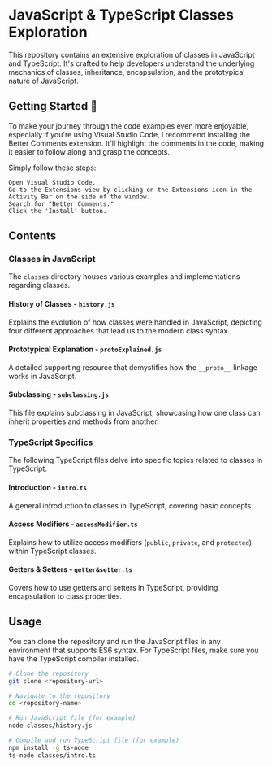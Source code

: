 # JavaScript & TypeScript Classes Exploration

This repository contains an extensive exploration of classes in JavaScript and TypeScript. It's crafted to help developers understand the underlying mechanics of classes, inheritance, encapsulation, and the prototypical nature of JavaScript.

## Getting Started 🚀

To make your journey through the code examples even more enjoyable, especially if you're using Visual Studio Code, I recommend installing the Better Comments extension. It'll highlight the comments in the code, making it easier to follow along and grasp the concepts.

Simply follow these steps:

    Open Visual Studio Code.
    Go to the Extensions view by clicking on the Extensions icon in the Activity Bar on the side of the window.
    Search for "Better Comments."
    Click the 'Install' button.

## Contents

### Classes in JavaScript
The `classes` directory houses various examples and implementations regarding classes.

#### History of Classes - `history.js`
Explains the evolution of how classes were handled in JavaScript, depicting four different approaches that lead us to the modern class syntax.

#### Prototypical Explanation - `protoExplained.js`
A detailed supporting resource that demystifies how the `__proto__` linkage works in JavaScript.

#### Subclassing - `subclassing.js`
This file explains subclassing in JavaScript, showcasing how one class can inherit properties and methods from another.

### TypeScript Specifics
The following TypeScript files delve into specific topics related to classes in TypeScript.

#### Introduction - `intro.ts`
A general introduction to classes in TypeScript, covering basic concepts.

#### Access Modifiers - `accessModifier.ts`
Explains how to utilize access modifiers (`public`, `private`, and `protected`) within TypeScript classes.

#### Getters & Setters - `getter&setter.ts`
Covers how to use getters and setters in TypeScript, providing encapsulation to class properties.

## Usage
You can clone the repository and run the JavaScript files in any environment that supports ES6 syntax. For TypeScript files, make sure you have the TypeScript compiler installed.

```bash
# Clone the repository
git clone <repository-url>

# Navigate to the repository
cd <repository-name>

# Run JavaScript file (for example)
node classes/history.js

# Compile and run TypeScript file (for example)
npm install -g ts-node
ts-node classes/intro.ts
